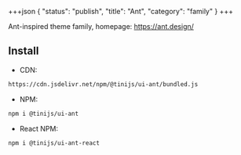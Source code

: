 +++json
{
  "status": "publish",
  "title": "Ant",
  "category": "family"
}
+++

Ant-inspired theme family, homepage: https://ant.design/

## Install

- CDN:

```txt
https://cdn.jsdelivr.net/npm/@tinijs/ui-ant/bundled.js
```

- NPM:

```bash
npm i @tinijs/ui-ant
```

- React NPM:

```bash
npm i @tinijs/ui-ant-react
```
